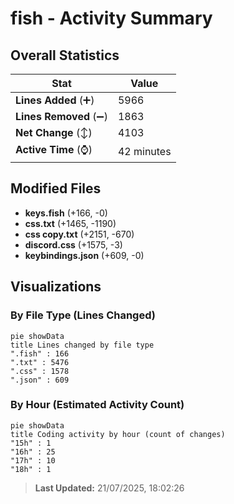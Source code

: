 # fish - Activity Summary 

## Overall Statistics

| Stat                   | Value                                                             |
| ---------------------- | ----------------------------------------------------------------- |
| **Lines Added** (➕)   | 5966                                          |
| **Lines Removed** (➖) | 1863                                        |
| **Net Change** (↕)    | 4103                |
| **Active Time** (⌚)   | 42 minutes |


## Modified Files
- **keys.fish** (+166, -0)
- **css.txt** (+1465, -1190)
- **css copy.txt** (+2151, -670)
- **discord.css** (+1575, -3)
- **keybindings.json** (+609, -0)

## Visualizations

### By File Type (Lines Changed)

```mermaid
pie showData
title Lines changed by file type
".fish" : 166
".txt" : 5476
".css" : 1578
".json" : 609
```

### By Hour (Estimated Activity Count)

```mermaid
pie showData
title Coding activity by hour (count of changes)
"15h" : 1
"16h" : 25
"17h" : 10
"18h" : 1
```


> **Last Updated:** 21/07/2025, 18:02:26
